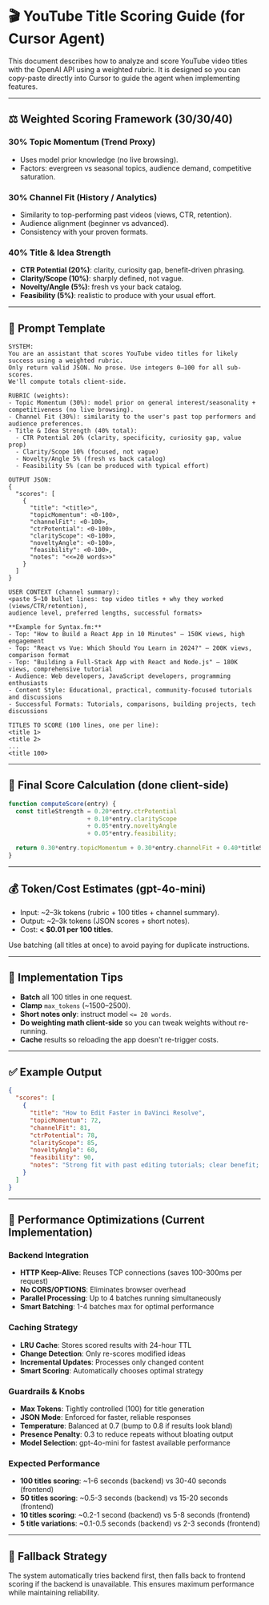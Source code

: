 # 🎬 YouTube Title Scoring Guide (for Cursor Agent)

This document describes how to analyze and score YouTube video titles with the OpenAI API using a weighted rubric. It is designed so you can copy-paste directly into Cursor to guide the agent when implementing features.

---

## ⚖️ Weighted Scoring Framework (30/30/40)

### 30% Topic Momentum (Trend Proxy)

- Uses model prior knowledge (no live browsing).
- Factors: evergreen vs seasonal topics, audience demand, competitive saturation.

### 30% Channel Fit (History / Analytics)

- Similarity to top-performing past videos (views, CTR, retention).
- Audience alignment (beginner vs advanced).
- Consistency with your proven formats.

### 40% Title & Idea Strength

- **CTR Potential (20%)**: clarity, curiosity gap, benefit-driven phrasing.
- **Clarity/Scope (10%)**: sharply defined, not vague.
- **Novelty/Angle (5%)**: fresh vs your back catalog.
- **Feasibility (5%)**: realistic to produce with your usual effort.

---

## 📝 Prompt Template

```text
SYSTEM:
You are an assistant that scores YouTube video titles for likely success using a weighted rubric.
Only return valid JSON. No prose. Use integers 0–100 for all sub-scores.
We'll compute totals client-side.

RUBRIC (weights):
- Topic Momentum (30%): model prior on general interest/seasonality + competitiveness (no live browsing).
- Channel Fit (30%): similarity to the user's past top performers and audience preferences.
- Title & Idea Strength (40% total):
  - CTR Potential 20% (clarity, specificity, curiosity gap, value prop)
  - Clarity/Scope 10% (focused, not vague)
  - Novelty/Angle 5% (fresh vs back catalog)
  - Feasibility 5% (can be produced with typical effort)

OUTPUT JSON:
{
  "scores": [
    {
      "title": "<title>",
      "topicMomentum": <0-100>,
      "channelFit": <0-100>,
      "ctrPotential": <0-100>,
      "clarityScope": <0-100>,
      "noveltyAngle": <0-100>,
      "feasibility": <0-100>,
      "notes": "<<=20 words>>"
    }
  ]
}

USER CONTEXT (channel summary):
<paste 5–10 bullet lines: top video titles + why they worked (views/CTR/retention),
audience level, preferred lengths, successful formats>

**Example for Syntax.fm:**
- Top: "How to Build a React App in 10 Minutes" — 150K views, high engagement
- Top: "React vs Vue: Which Should You Learn in 2024?" — 200K views, comparison format
- Top: "Building a Full-Stack App with React and Node.js" — 180K views, comprehensive tutorial
- Audience: Web developers, JavaScript developers, programming enthusiasts
- Content Style: Educational, practical, community-focused tutorials and discussions
- Successful Formats: Tutorials, comparisons, building projects, tech discussions

TITLES TO SCORE (100 lines, one per line):
<title 1>
<title 2>
...
<title 100>
```

---

## 🧮 Final Score Calculation (done client-side)

```js
function computeScore(entry) {
  const titleStrength = 0.20*entry.ctrPotential
                      + 0.10*entry.clarityScope
                      + 0.05*entry.noveltyAngle
                      + 0.05*entry.feasibility;

  return 0.30*entry.topicMomentum + 0.30*entry.channelFit + 0.40*titleStrength;
}
```

---

## 💰 Token/Cost Estimates (gpt-4o-mini)

- Input: ~2–3k tokens (rubric + 100 titles + channel summary).
- Output: ~2–3k tokens (JSON scores + short notes).
- Cost: **< $0.01 per 100 titles**.

Use batching (all titles at once) to avoid paying for duplicate instructions.

---

## 🔧 Implementation Tips

- **Batch** all 100 titles in one request.
- **Clamp** `max_tokens` (~1500–2500).
- **Short notes only**: instruct model `<= 20 words`.
- **Do weighting math client-side** so you can tweak weights without re-running.
- **Cache** results so reloading the app doesn't re-trigger costs.

---

## ✅ Example Output

```json
{
  "scores": [
    {
      "title": "How to Edit Faster in DaVinci Resolve",
      "topicMomentum": 72,
      "channelFit": 81,
      "ctrPotential": 78,
      "clarityScope": 85,
      "noveltyAngle": 60,
      "feasibility": 90,
      "notes": "Strong fit with past editing tutorials; clear benefit; slightly common topic."
    }
  ]
}
```

---

## 🚀 Performance Optimizations (Current Implementation)

### Backend Integration
- **HTTP Keep-Alive**: Reuses TCP connections (saves 100-300ms per request)
- **No CORS/OPTIONS**: Eliminates browser overhead
- **Parallel Processing**: Up to 4 batches running simultaneously
- **Smart Batching**: 1-4 batches max for optimal performance

### Caching Strategy
- **LRU Cache**: Stores scored results with 24-hour TTL
- **Change Detection**: Only re-scores modified ideas
- **Incremental Updates**: Processes only changed content
- **Smart Scoring**: Automatically chooses optimal strategy

### Guardrails & Knobs
- **Max Tokens**: Tightly controlled (100) for title generation
- **JSON Mode**: Enforced for faster, reliable responses
- **Temperature**: Balanced at 0.7 (bump to 0.8 if results look bland)
- **Presence Penalty**: 0.3 to reduce repeats without bloating output
- **Model Selection**: gpt-4o-mini for fastest available performance

### Expected Performance
- **100 titles scoring**: ~1-6 seconds (backend) vs 30-40 seconds (frontend)
- **50 titles scoring**: ~0.5-3 seconds (backend) vs 15-20 seconds (frontend)
- **10 titles scoring**: ~0.2-1 second (backend) vs 5-8 seconds (frontend)
- **5 title variations**: ~0.1-0.5 seconds (backend) vs 2-3 seconds (frontend)

---

## 🔄 Fallback Strategy

The system automatically tries backend first, then falls back to frontend scoring if the backend is unavailable. This ensures maximum performance while maintaining reliability.
